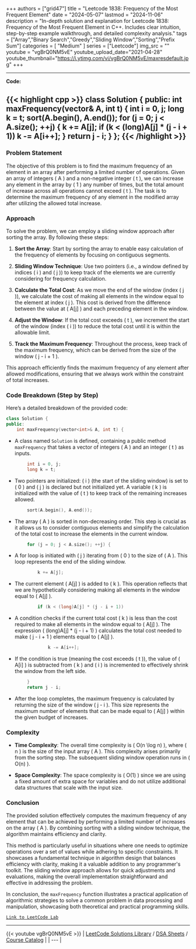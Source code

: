
+++
authors = ["grid47"]
title = "Leetcode 1838: Frequency of the Most Frequent Element"
date = "2024-05-07"
lastmod = "2024-11-06"
description = "In-depth solution and explanation for Leetcode 1838: Frequency of the Most Frequent Element in C++. Includes clear intuition, step-by-step example walkthrough, and detailed complexity analysis."
tags = ["Array","Binary Search","Greedy","Sliding Window","Sorting","Prefix Sum"]
categories = [
    "Medium"
]
series = ["Leetcode"]
img_src = ""
youtube = "vgBrQ0NM5vE"
youtube_upload_date="2021-04-28"
youtube_thumbnail="https://i.ytimg.com/vi/vgBrQ0NM5vE/maxresdefault.jpg"
+++



---
**Code:**

{{< highlight cpp >}}
class Solution {
public:
    int maxFrequency(vector<int>& A, int t) {
        int i = 0, j;
        long k = t;
        sort(A.begin(), A.end());
        for (j = 0; j < A.size(); ++j) {
            k += A[j];
            if (k < (long)A[j] * (j - i + 1))
                k -= A[i++];
        }
        return j - i;
    }
};
{{< /highlight >}}
---

### Problem Statement

The objective of this problem is to find the maximum frequency of an element in an array after performing a limited number of operations. Given an array of integers \( A \) and a non-negative integer \( t \), we can increase any element in the array by \( 1 \) any number of times, but the total amount of increase across all operations cannot exceed \( t \). The task is to determine the maximum frequency of any element in the modified array after utilizing the allowed total increase.

### Approach

To solve the problem, we can employ a sliding window approach after sorting the array. By following these steps:

1. **Sort the Array**: Start by sorting the array to enable easy calculation of the frequency of elements by focusing on contiguous segments.
  
2. **Sliding Window Technique**: Use two pointers (i.e., a window defined by indices \( i \) and \( j \)) to keep track of the elements we are currently considering for frequency calculation.

3. **Calculate the Total Cost**: As we move the end of the window (index \( j \)), we calculate the cost of making all elements in the window equal to the element at index \( j \). This cost is derived from the difference between the value at \( A[j] \) and each preceding element in the window.

4. **Adjust the Window**: If the total cost exceeds \( t \), we increment the start of the window (index \( i \)) to reduce the total cost until it is within the allowable limit.

5. **Track the Maximum Frequency**: Throughout the process, keep track of the maximum frequency, which can be derived from the size of the window \( j - i + 1 \).

This approach efficiently finds the maximum frequency of any element after allowed modifications, ensuring that we always work within the constraint of total increases.

### Code Breakdown (Step by Step)

Here’s a detailed breakdown of the provided code:

```cpp
class Solution {
public:
    int maxFrequency(vector<int>& A, int t) {
```
- A class named `Solution` is defined, containing a public method `maxFrequency` that takes a vector of integers \( A \) and an integer \( t \) as inputs.

```cpp
        int i = 0, j;
        long k = t;
```
- Two pointers are initialized: \( i \) (the start of the sliding window) is set to \( 0 \) and \( j \) is declared but not initialized yet. A variable \( k \) is initialized with the value of \( t \) to keep track of the remaining increases allowed.

```cpp
        sort(A.begin(), A.end());
```
- The array \( A \) is sorted in non-decreasing order. This step is crucial as it allows us to consider contiguous elements and simplify the calculation of the total cost to increase the elements in the current window.

```cpp
        for (j = 0; j < A.size(); ++j) {
```
- A for loop is initiated with \( j \) iterating from \( 0 \) to the size of \( A \). This loop represents the end of the sliding window.

```cpp
            k += A[j];
```
- The current element \( A[j] \) is added to \( k \). This operation reflects that we are hypothetically considering making all elements in the window equal to \( A[j] \).

```cpp
            if (k < (long)A[j] * (j - i + 1))
```
- A condition checks if the current total cost \( k \) is less than the cost required to make all elements in the window equal to \( A[j] \). The expression \( (long)A[j] * (j - i + 1) \) calculates the total cost needed to make \( j - i + 1 \) elements equal to \( A[j] \).

```cpp
                k -= A[i++];
```
- If the condition is true (meaning the cost exceeds \( t \)), the value of \( A[i] \) is subtracted from \( k \) and \( i \) is incremented to effectively shrink the window from the left side.

```cpp
        }
        return j - i;
```
- After the loop completes, the maximum frequency is calculated by returning the size of the window \( j - i \). This size represents the maximum number of elements that can be made equal to \( A[j] \) within the given budget of increases.

### Complexity

- **Time Complexity**: The overall time complexity is \( O(n \log n) \), where \( n \) is the size of the input array \( A \). This complexity arises primarily from the sorting step. The subsequent sliding window operation runs in \( O(n) \).

- **Space Complexity**: The space complexity is \( O(1) \) since we are using a fixed amount of extra space for variables and do not utilize additional data structures that scale with the input size.

### Conclusion

The provided solution effectively computes the maximum frequency of any element that can be achieved by performing a limited number of increases on the array \( A \). By combining sorting with a sliding window technique, the algorithm maintains efficiency and clarity. 

This method is particularly useful in situations where one needs to optimize operations over a set of values while adhering to specific constraints. It showcases a fundamental technique in algorithm design that balances efficiency with clarity, making it a valuable addition to any programmer's toolkit. The sliding window approach allows for quick adjustments and evaluations, making the overall implementation straightforward and effective in addressing the problem. 

In conclusion, the `maxFrequency` function illustrates a practical application of algorithmic strategies to solve a common problem in data processing and manipulation, showcasing both theoretical and practical programming skills.

[`Link to LeetCode Lab`](https://leetcode.com/problems/frequency-of-the-most-frequent-element/description/)

---
{{< youtube vgBrQ0NM5vE >}}
| [LeetCode Solutions Library](https://grid47.xyz/leetcode/) / [DSA Sheets](https://grid47.xyz/sheets/) / [Course Catalog](https://grid47.xyz/courses/) |
| --- |
